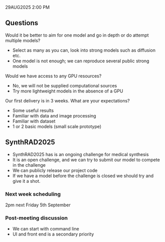 29AUG2025 2:00 PM

## Questions
Would it be better to aim for one model and go in depth or do attempt multiple models? 
- Select as many as you can, look into strong models such as diffusion etc.
- One model is not enough; we can reproduce several public strong models

Would we have access to any GPU resources?
- No, we will not be supplied computational sources
- Try more lightweight models in the absence of a GPU

Our first delivery is in 3 weeks. What are your expectations?
- Some useful results
- Familiar with data and image processing 
- Familiar with dataset
- 1 or 2 basic models (small scale prototype)

## SynthRAD2025
- SynthRAD2025 has is an ongoing challenge for medical synthesis
- It is an open challenge, and we can try to submit our model to compete in the challenge
- We can publicly release our project code
- If we have a model before the challenge is closed we should try and give it a shot.

### Next week scheduling
2pm next Friday 5th September

### Post-meeting discussion
- We can start with command line
- UI and front end is a secondary priority